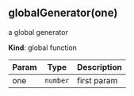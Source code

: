 <a name="globalGenerator"></a>
## globalGenerator(one)
a global generator

**Kind**: global function  

| Param | Type | Description |
| --- | --- | --- |
| one | <code>number</code> | first param |

